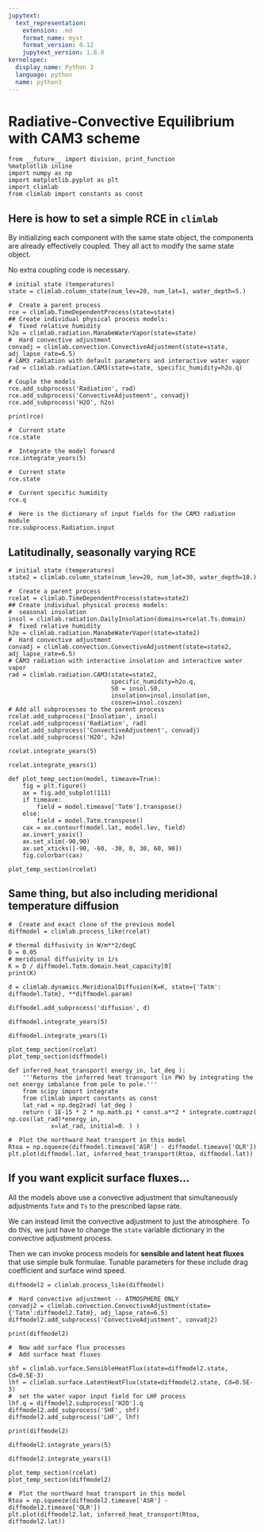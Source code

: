 ```yaml
---
jupytext:
  text_representation:
    extension: .md
    format_name: myst
    format_version: 0.12
    jupytext_version: 1.8.0
kernelspec:
  display_name: Python 3
  language: python
  name: python3
---
```


# Radiative-Convective Equilibrium with CAM3 scheme

```{code-cell} ipython3
from __future__ import division, print_function
%matplotlib inline
import numpy as np
import matplotlib.pyplot as plt
import climlab
from climlab import constants as const
```

##  Here is how to set a simple RCE in `climlab`

By initializing each component with the same state object, the components are already effectively coupled. They all act to modify the same state object.

No extra coupling code is necessary.

```{code-cell} ipython3
# initial state (temperatures)
state = climlab.column_state(num_lev=20, num_lat=1, water_depth=5.)
```

```{code-cell} ipython3
#  Create a parent process
rce = climlab.TimeDependentProcess(state=state)
## Create individual physical process models:
#  fixed relative humidity
h2o = climlab.radiation.ManabeWaterVapor(state=state)
#  Hard convective adjustment
convadj = climlab.convection.ConvectiveAdjustment(state=state, adj_lapse_rate=6.5)
# CAM3 radiation with default parameters and interactive water vapor
rad = climlab.radiation.CAM3(state=state, specific_humidity=h2o.q)

# Couple the models
rce.add_subprocess('Radiation', rad)
rce.add_subprocess('ConvectiveAdjustment', convadj)
rce.add_subprocess('H2O', h2o)
```

```{code-cell} ipython3
print(rce)
```

```{code-cell} ipython3
#  Current state
rce.state
```

```{code-cell} ipython3
#  Integrate the model forward
rce.integrate_years(5)
```

```{code-cell} ipython3
#  Current state
rce.state
```

```{code-cell} ipython3
#  Current specific humidity
rce.q
```

```{code-cell} ipython3
#  Here is the dictionary of input fields for the CAM3 radiation module
rce.subprocess.Radiation.input
```

## Latitudinally, seasonally varying RCE

```{code-cell} ipython3
# initial state (temperatures)
state2 = climlab.column_state(num_lev=20, num_lat=30, water_depth=10.)
```

```{code-cell} ipython3
#  Create a parent process
rcelat = climlab.TimeDependentProcess(state=state2)
## Create individual physical process models:
#  seasonal insolation
insol = climlab.radiation.DailyInsolation(domains=rcelat.Ts.domain)
#  fixed relative humidity
h2o = climlab.radiation.ManabeWaterVapor(state=state2)
#  Hard convective adjustment
convadj = climlab.convection.ConvectiveAdjustment(state=state2, adj_lapse_rate=6.5)
# CAM3 radiation with interactive insolation and interactive water vapor
rad = climlab.radiation.CAM3(state=state2, 
                             specific_humidity=h2o.q,
                             S0 = insol.S0,
                             insolation=insol.insolation,
                             coszen=insol.coszen)
# Add all subprocesses to the parent process
rcelat.add_subprocess('Insolation', insol)
rcelat.add_subprocess('Radiation', rad)
rcelat.add_subprocess('ConvectiveAdjustment', convadj)
rcelat.add_subprocess('H2O', h2o)
```

```{code-cell} ipython3
rcelat.integrate_years(5)
```

```{code-cell} ipython3
rcelat.integrate_years(1)
```

```{code-cell} ipython3
def plot_temp_section(model, timeave=True):
    fig = plt.figure()
    ax = fig.add_subplot(111)
    if timeave:
        field = model.timeave['Tatm'].transpose()
    else:
        field = model.Tatm.transpose()
    cax = ax.contourf(model.lat, model.lev, field)
    ax.invert_yaxis()
    ax.set_xlim(-90,90)
    ax.set_xticks([-90, -60, -30, 0, 30, 60, 90])
    fig.colorbar(cax)
```

```{code-cell} ipython3
plot_temp_section(rcelat)
```

## Same thing, but also including meridional temperature diffusion

```{code-cell} ipython3
#  Create and exact clone of the previous model
diffmodel = climlab.process_like(rcelat)
```

```{code-cell} ipython3
# thermal diffusivity in W/m**2/degC
D = 0.05
# meridional diffusivity in 1/s
K = D / diffmodel.Tatm.domain.heat_capacity[0]
print(K)
```

```{code-cell} ipython3
d = climlab.dynamics.MeridionalDiffusion(K=K, state={'Tatm': diffmodel.Tatm}, **diffmodel.param)
```

```{code-cell} ipython3
diffmodel.add_subprocess('diffusion', d)
```

```{code-cell} ipython3
diffmodel.integrate_years(5)
```

```{code-cell} ipython3
diffmodel.integrate_years(1)
```

```{code-cell} ipython3
plot_temp_section(rcelat)
plot_temp_section(diffmodel)
```

```{code-cell} ipython3
def inferred_heat_transport( energy_in, lat_deg ):
    '''Returns the inferred heat transport (in PW) by integrating the net energy imbalance from pole to pole.'''
    from scipy import integrate
    from climlab import constants as const
    lat_rad = np.deg2rad( lat_deg )
    return ( 1E-15 * 2 * np.math.pi * const.a**2 * integrate.cumtrapz( np.cos(lat_rad)*energy_in,
            x=lat_rad, initial=0. ) )
```

```{code-cell} ipython3
#  Plot the northward heat transport in this model
Rtoa = np.squeeze(diffmodel.timeave['ASR'] - diffmodel.timeave['OLR'])
plt.plot(diffmodel.lat, inferred_heat_transport(Rtoa, diffmodel.lat))
```

## If you want explicit surface fluxes...

All the models above use a convective adjustment that simultaneously adjustments `Tatm` and `Ts` to the prescribed lapse rate.

We can instead limit the convective adjustment to just the atmosphere. To do this, we just have to change the `state` variable dictionary in the convective adjustment process.

Then we can invoke process models for **sensible and latent heat fluxes** that use simple bulk formulae. Tunable parameters for these include drag coefficient and surface wind speed.

```{code-cell} ipython3
diffmodel2 = climlab.process_like(diffmodel)

#  Hard convective adjustment -- ATMOSPHERE ONLY
convadj2 = climlab.convection.ConvectiveAdjustment(state={'Tatm':diffmodel2.Tatm}, adj_lapse_rate=6.5)
diffmodel2.add_subprocess('ConvectiveAdjustment', convadj2)

print(diffmodel2)
```

```{code-cell} ipython3
#  Now add surface flux processes
#  Add surface heat fluxes

shf = climlab.surface.SensibleHeatFlux(state=diffmodel2.state, Cd=0.5E-3)
lhf = climlab.surface.LatentHeatFlux(state=diffmodel2.state, Cd=0.5E-3)
#  set the water vapor input field for LHF process
lhf.q = diffmodel2.subprocess['H2O'].q
diffmodel2.add_subprocess('SHF', shf)
diffmodel2.add_subprocess('LHF', lhf)

print(diffmodel2)
```

```{code-cell} ipython3
diffmodel2.integrate_years(5)
```

```{code-cell} ipython3
diffmodel2.integrate_years(1)
```

```{code-cell} ipython3
plot_temp_section(rcelat)
plot_temp_section(diffmodel2)
```

```{code-cell} ipython3
#  Plot the northward heat transport in this model
Rtoa = np.squeeze(diffmodel2.timeave['ASR'] - diffmodel2.timeave['OLR'])
plt.plot(diffmodel2.lat, inferred_heat_transport(Rtoa, diffmodel2.lat))
```

```{code-cell} ipython3

```
